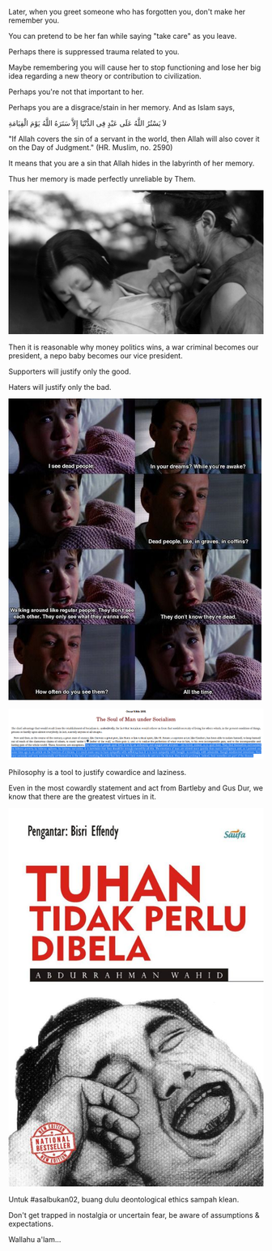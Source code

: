 Later, when you greet someone who has forgotten you, don't make her remember you.

You can pretend to be her fan while saying "take care" as you leave.

Perhaps there is suppressed trauma related to you.

Maybe remembering you will cause her to stop functioning and lose her big idea regarding a new theory or contribution to civilization.

Perhaps you're not that important to her.

Perhaps you are a disgrace/stain in her memory. And as Islam says,

لاَ يَسْتُرُ اللَّهُ عَلَى عَبْدٍ فِى الدُّنْيَا إِلاَّ سَتَرَهُ اللَّهُ يَوْمَ الْقِيَامَةِ

"If Allah covers the sin of a servant in the world, then Allah will also cover it on the Day of Judgment." (HR. Muslim, no. 2590)

It means that you are a sin that Allah hides in the labyrinth of her memory.

Thus her memory is made perfectly unreliable by Them.

![rashomon](image.png)

Then it is reasonable why money politics wins, a war criminal becomes our president, a nepo baby becomes our vice president.

Supporters will justify only the good.

Haters will justify only the bad.

![sixth sense](<Scary Movies.jpg>)


![oscar wilde](<Screenshot from 2024-02-18 23-24-13.png>)

Philosophy is a tool to justify cowardice and laziness.

Even in the most cowardly statement and act from Bartleby and Gus Dur, we know that there are the greatest virtues in it.

![gus dur](image-1.png)

Untuk #asalbukan02, buang dulu deontological ethics sampah klean.

Don't get trapped in nostalgia or uncertain fear, be aware of assumptions & expectations.

Wallahu a'lam...